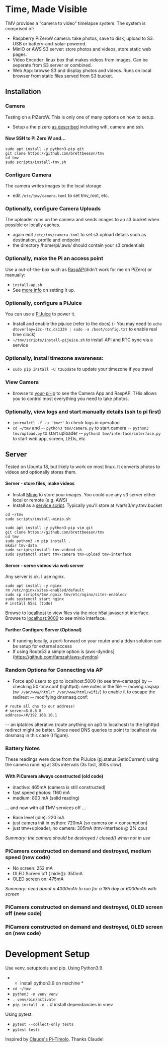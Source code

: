 # Time, Made Visible

TMV provides a "camera to video" timelapse system. The system is comprised of:
- Raspberry PiZeroW camera: take photos, save to disk, upload to S3. USB or battery-and-solar-powered.
- MinIO or AWS S3 server: store photos and videos, store static web pages. 
- Video Encoder: linux box that makes videos from images. Can be seperate from S3 server or combined.
- Web App: browse S3 and display photos and videos. Runs on local browser from static files served from S3 bucket.

## Installation 
### Camera
Testing on a PiZeroW. This is only one of many options on how to setup.
- Setup a the pizero [as described](https://brettbeeson.com.au/raspberry-pi-setup-zerow/) including wifi, camera and ssh.

#### Now SSH to Pi Zero W and...
```
sudo apt install -y python3-pip git
git clone https://github.com/brettbeeson/tmv
cd tmv
sudo scripts/install-tmv.sh
```
### Configure Camera
The camera writes images to the local storage
- edit `/etc/tmv/camera.toml` to set tmv_root, etc.

### Optionally, configure Camera Uploads
The uploader runs on the camera and sends images to an s3 bucket when possible or locally caches.
- again edit `/etc/tmv/camera.toml` to set s3 upload details such as destination, profile and endpoint
- the directory /home/pi/.aws/ should contain your s3 credentials

### Optionally, make the Pi an access point
Use a out-of-the-box such as [RaspAP](https://github.com/billz/raspap-webgui)(didn't work for me on PiZero) or manually:
- `install-ap.sh` 
- See [more info](http://brettbeeson.com.au/pizerow-ap-wifi-client/) on setting it up.

### Optionally, configure a PiJuice
You can use a [PiJuice](https://github.com/PiSupply/PiJuice) to power it. 
- Install and enable the pijuice (refer to the docs)
(- You may need to `echo dtoverlay=i2c-rtc,ds1339 | sudo -a /boot/config.txt` to enable real time clock)
- `~/tmv/scripts/install-pijuice.sh` to install API and RTC sync via a service

### Optionally, install timezone awareness:
- `sudo pip install -U tzupdate` to update your timezone if you travel

### View Camera
- browse to [your-pi-ip](http://raspberrypi.local) to see the Camera App and RaspAP. THis allows you to control most everything you need to take photos.

### Optionally, view logs and start manually details (ssh to pi first)
- `journalctl -f -u 'tmv*'` to check logs in operation
- `cd ~/tmv` and
-- `python3 tmv/camera.py` to start camera
-- `python3 tmv/upload.py` to start uploader
-- `python3 tmv/interface/interface.py` to start web app, screen, LEDs, etc

## Server
Tested on Ubuntu 18, but likely to work on most linux. It converts photos to videos and optionally stores them.

#### Server - store files, make videos
- Install [Minio](https://minio.io) to store your images. You could use any s3 server either local or remote (e.g. AWS)
- Install as a [service script](https://github.com/minio/minio-service/tree/master/linux-systemd). Typically you'll store at /var/s3/my.tmv.bucket
```
cd ~/tmv
sudo scripts/install-minio.sh
```

```
sudo apt install -y python3-pip vim git 
git clone https://github.com/brettbeeson/tmv
cd tmv
sudo python3 -m pip install .
mkdir tmv-data
sudo scripts/install-tmv-videod.sh                 
sudo systemctl start tmv-camera tmv-upload tmv-interface

```

#### Server - serve videos via web server
Any server is ok. I use nginx.
```
sudo apt install -y nginx
rm /etc/nginx/sites-enabled/default
sudo cp scripts/tmv.ngnix tmv/etc/nginx/sites-enabled/
sudo systemctl start nginx
# install h5ai (todo)
```
Browse to [localhost](http://localhost) to view files via the nice h5ai javascript interface. Browse to [localhost:9000](http://localhost:9000) to see minio interface.

#### Further Configure Server (Optional)
- If running locally, a port-forward on your router and a ddyn solution can be setup for external access
- If using Route53 a simple option is (aws-dyndns](https://github.com/famzah/aws-dyndns)


### Random Options for Connecting via AP
- Force ap0 users to go to localhost:5000 (to see tmv-camapp) by 
-- checking 50-tmv.conf (lighttpd): see notes in the file
-- moving raspap (`mv /var/www/html/* /var/www/html/wifi/`) to enable it to escape the redirect
-- modifying dnsmasq.conf:
```
# route all dns to our address!
# server=8.8.8.8 
address=/#/192.168.10.1
```
-- an iptables alterative (route anything on ap0 to localhost) to the lighttpd redirect might be better. Since need DNS queries to point to localhost via dnsmasq in this case (I figure).

### Battery Notes
These readings were done from the PiJuice (pj.status.GetIoCurrent) using the camera running at 30s intervals (3s fast, 300s slow).

#### With PiCamera always constructed (old code)
- inactive: 465mA (camera is still constructed)
- fast speed photos: 1160 mA
- medium: 800 mA (solid reading)

... and now with all TMV services off ...

- Base level (idle): 220 mA
- just camera init in python: 720mA  (so camera on = consumption)
- just tmv+uploader, no camera: 305mA (tmv-interface @ 2% cpu)

*Summary: the camera should be destroyed / closed() when not in use*

### PiCamera constructed on demand and destroyed, medium speed (new code)
- No screen: 252 mA 
- OLED Screen off (.hide()): 350mA
- OLED screen on: 475mA

*Summary: need about a 4000mAh to run for a 18h day or 6000mAh with screen*

### PiCamera constructed on demand and destroyed, OLED screen off (new code)

### PiCamera constructed on demand and destroyed, OLED screen on (new code)

# Development Setup
Use venv, setuptools and pip. Using Python3.9.
- * install python3.9 on machine *
- `cd ~/tmv`
- `python3 -m venv venv`
- `. venv/bin/activate`
- `pip install -e .` # install dependancies in vnev

Using pytest.
- `pytest --collect-only tests` 
- `pytest tests`

Inspired by [Claude's Pi-Timolo](https://github.com/pageauc/pi-timolo/). Thanks Claude!
